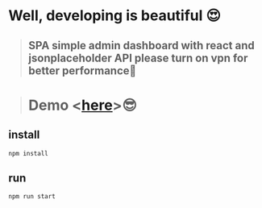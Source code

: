 # Well, developing is beautiful 😍

> ## SPA simple admin dashboard with react and jsonplaceholder API please turn on vpn for better performance🌴

> # Demo <[here](https://simple-dashboard-rnwz7zuj4-pooyas-projects-e9105c71.vercel.app)>😎

## **install**

`npm install`

## **run**

`npm run start`
